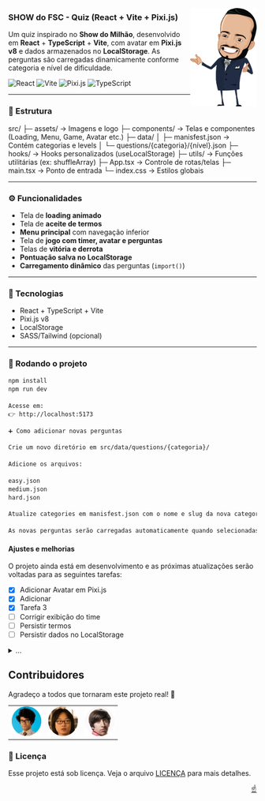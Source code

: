 <a id="readme-top"></a>
<img src="public/assets/avatar/skeleton.png" alt="Avatar" height="200" align="right">

<div align="left">
  <h3>SHOW do FSC - Quiz (React + Vite + Pixi.js)</h3>
  <p>Um quiz inspirado no <strong>Show do Milhão</strong>, desenvolvido em <strong>React</strong> + <strong>TypeScript</strong> + <strong>Vite</strong>, com avatar em <strong>Pixi.js v8</strong> e dados armazenados no <strong>LocalStorage</strong>.  
  As perguntas são carregadas dinamicamente conforme categoria e nível de dificuldade.</p>
</div>

![React](https://img.shields.io/badge/React-20232A?style=for-the-badge&logo=react&logoColor=61DAFB)
![Vite](https://img.shields.io/badge/Vite-646CFF?style=for-the-badge&logo=vite&logoColor=white)
![Pixi.js](https://img.shields.io/badge/Pixi.js-DC1B6E?style=for-the-badge&logo=pixijs&logoColor=white)
![TypeScript](https://img.shields.io/badge/TypeScript-3178C6?style=for-the-badge&logo=typescript&logoColor=white)

---

### 📂 Estrutura

src/
├─ assets/ → Imagens e logo
├─ components/ → Telas e componentes (Loading, Menu, Game, Avatar etc.)
├─ data/
│ ├─ manisfest.json → Contém categorias e levels
│ └─ questions/{categoria}/{nível}.json
├─ hooks/ → Hooks personalizados (useLocalStorage)
├─ utils/ → Funções utilitárias (ex: shuffleArray)
├─ App.tsx → Controle de rotas/telas
├─ main.tsx → Ponto de entrada
└─ index.css → Estilos globais

---

### ⚙️ Funcionalidades

- Tela de **loading animado**
- Tela de **aceite de termos**
- **Menu principal** com navegação inferior
- Tela de **jogo com timer, avatar e perguntas**
- Telas de **vitória e derrota**
- **Pontuação salva no LocalStorage**
- **Carregamento dinâmico** das perguntas (`import()`)

---

### 🧩 Tecnologias

- React + TypeScript + Vite
- Pixi.js v8
- LocalStorage
- SASS/Tailwind (opcional)

---

### 🚀 Rodando o projeto

```bash
npm install
npm run dev

Acesse em:
👉 http://localhost:5173

➕ Como adicionar novas perguntas

Crie um novo diretório em src/data/questions/{categoria}/

Adicione os arquivos:

easy.json
medium.json
hard.json

Atualize categories em manisfest.json com o nome e slug da nova categoria.

As novas perguntas serão carregadas automaticamente quando selecionadas.
```

#### Ajustes e melhorias

O projeto ainda está em desenvolvimento e as próximas atualizações serão voltadas para as seguintes tarefas:

- [x] Adicionar Avatar em Pixi.js
- [x] Adicionar
- [x] Tarefa 3
- [ ] Corrigir exibição do time
- [ ] Persistir termos
- [ ] Persistir dados no LocalStorage

<details>

<summary>...</summary>

- [ ] Adicionar ajuda, placas
- [ ] Adicionar tags: errar, parar, acertar
- [ ] Adicionar universitários
- [ ] Adicionar animações do avatar
- [ ] Adicionar audios
- [ ] Atualizar tela de parabenização
- [ ] Adicionar
- [ ] Adicionar novas categorias
- [ ] Adicionar rank
- [ ] Adicionar logotipo

</details>

## Contribuidores

Agradeço a todos que tornaram este projeto real! 🙏

<table>
  <tr>
    <td align="center">
        <img src="src/assets/contributors/maurice-moss.png" width="60px;" alt="Foto do Maurice Moss"/>
    </td>
    <td align="center">
        <img src="src/assets/contributors/jimmy-o-yang.png" width="60px;" alt="Foto do Jimmy O. Yang"/>
    </td>
    <td align="center">
        <img src="src/assets/contributors/howard-wolowitz.png" width="60px;" alt="Foto do Howard Wolowitz"/>
    </td>
  </tr>
</table>

### 📝 Licença

Esse projeto está sob licença. Veja o arquivo [LICENÇA](LICENSE.md) para mais detalhes.

<p align="right"><a href="#readme-top">☝️</a></p>
